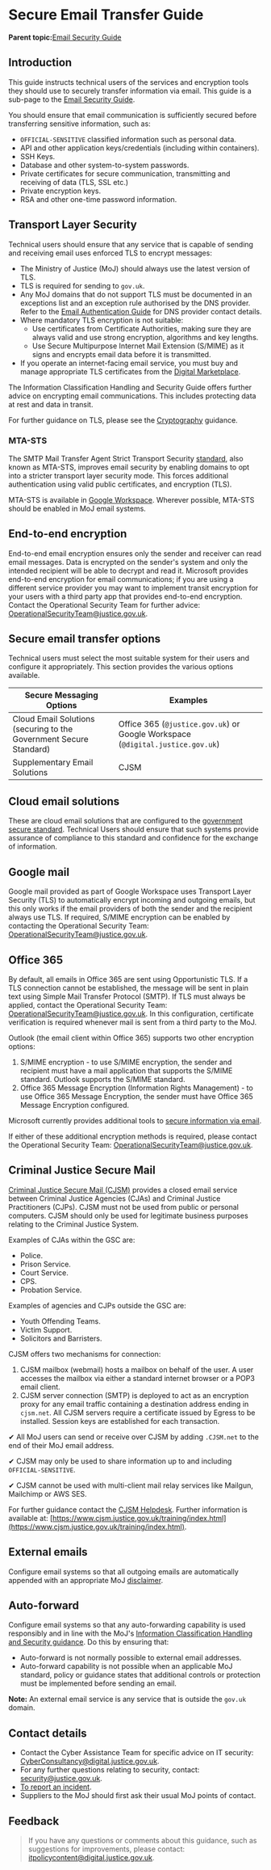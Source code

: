 # Secure Email Transfer Guide

**Parent topic:**[Email Security Guide](email-security-guide.md)

## Introduction

This guide instructs technical users of the services and encryption tools they should use to securely transfer information via email. This guide is a sub-page to the [Email Security Guide](email-security-guide.md).

You should ensure that email communication is sufficiently secured before transferring sensitive information, such as:

-   `OFFICIAL-SENSITIVE` classified information such as personal data.
-   API and other application keys/credentials \(including within containers\).
-   SSH Keys.
-   Database and other system-to-system passwords.
-   Private certificates for secure communication, transmitting and receiving of data \(TLS, SSL etc.\)
-   Private encryption keys.
-   RSA and other one-time password information.

## Transport Layer Security

Technical users should ensure that any service that is capable of sending and receiving email uses enforced TLS to encrypt messages:

-   The Ministry of Justice \(MoJ\) should always use the latest version of TLS.
-   TLS is required for sending to `gov.uk`.
-   Any MoJ domains that do not support TLS must be documented in an exceptions list and an exception rule authorised by the DNS provider. Refer to the [Email Authentication Guide](email-authentication-guide.md) for DNS provider contact details.
-   Where mandatory TLS encryption is not suitable:
    -   Use certificates from Certificate Authorities, making sure they are always valid and use strong encryption, algorithms and key lengths.
    -   Use Secure Multipurpose Internet Mail Extension \(S/MIME\) as it signs and encrypts email data before it is transmitted.
-   If you operate an internet-facing email service, you must buy and manage appropriate TLS certificates from the [Digital Marketplace](https://www.digitalmarketplace.service.gov.uk/).

The Information Classification Handling and Security Guide offers further advice on encrypting email communications. This includes protecting data at rest and data in transit.

For further guidance on TLS, please see the [Cryptography](cryptography.md) guidance.

### MTA-STS

The SMTP Mail Transfer Agent Strict Transport Security [standard](https://tools.ietf.org/html/rfc8461), also known as MTA-STS, improves email security by enabling domains to opt into a stricter transport layer security mode. This forces additional authentication using valid public certificates, and encryption \(TLS\).

MTA-STS is available in [Google Workspace](https://security.googleblog.com/2019/04/gmail-making-email-more-secure-with-mta.html). Wherever possible, MTA-STS should be enabled in MoJ email systems.

## End-to-end encryption

End-to-end email encryption ensures only the sender and receiver can read email messages. Data is encrypted on the sender's system and only the intended recipient will be able to decrypt and read it. Microsoft provides end-to-end encryption for email communications; if you are using a different service provider you may want to implement transit encryption for your users with a third party app that provides end-to-end encryption. Contact the Operational Security Team for further advice: [OperationalSecurityTeam@justice.gov.uk](mailto:OperationalSecurityTeam@justice.gov.uk).

## Secure email transfer options

Technical users must select the most suitable system for their users and configure it appropriately. This section provides the various options available.

|Secure Messaging Options|Examples|
|------------------------|--------|
|Cloud Email Solutions \(securing to the Government Secure Standard\)|Office 365 \(`@justice.gov.uk`\) or Google Workspace \(`@digital.justice.gov.uk`\)|
|Supplementary Email Solutions|CJSM|

## Cloud email solutions

These are cloud email solutions that are configured to the [government secure standard](https://www.gov.uk/guidance/securing-government-email). Technical Users should ensure that such systems provide assurance of compliance to this standard and confidence for the exchange of information.

## Google mail

Google mail provided as part of Google Workspace uses Transport Layer Security \(TLS\) to automatically encrypt incoming and outgoing emails, but this only works if the email providers of both the sender and the recipient always use TLS. If required, S/MIME encryption can be enabled by contacting the Operational Security Team: [OperationalSecurityTeam@justice.gov.uk](mailto:OperationalSecurityTeam@justice.gov.uk).

## Office 365

By default, all emails in Office 365 are sent using Opportunistic TLS. If a TLS connection cannot be established, the message will be sent in plain text using Simple Mail Transfer Protocol \(SMTP\). If TLS must always be applied, contact the Operational Security Team: [OperationalSecurityTeam@justice.gov.uk](mailto:OperationalSecurityTeam@justice.gov.uk). In this configuration, certificate verification is required whenever mail is sent from a third party to the MoJ.

Outlook \(the email client within Office 365\) supports two other encryption options:

1.  S/MIME encryption - to use S/MIME encryption, the sender and recipient must have a mail application that supports the S/MIME standard. Outlook supports the S/MIME standard.
2.  Office 365 Message Encryption \(Information Rights Management\) - to use Office 365 Message Encryption, the sender must have Office 365 Message Encryption configured.

Microsoft currently provides additional tools to [secure information via email](https://www.microsoft.com/en-us/microsoft-365/blog/2018/04/05/defend-yourself-from-cybercrime-with-new-office-365-capabilities/).

If either of these additional encryption methods is required, please contact the Operational Security Team: [OperationalSecurityTeam@justice.gov.uk](mailto:OperationalSecurityTeam@justice.gov.uk).

## Criminal Justice Secure Mail

[Criminal Justice Secure Mail \(CJSM\)](cjsm.md) provides a closed email service between Criminal Justice Agencies \(CJAs\) and Criminal Justice Practitioners \(CJPs\). CJSM must not be used from public or personal computers. CJSM should only be used for legitimate business purposes relating to the Criminal Justice System.

Examples of CJAs within the GSC are:

-   Police.
-   Prison Service.
-   Court Service.
-   CPS.
-   Probation Service.

Examples of agencies and CJPs outside the GSC are:

-   Youth Offending Teams.
-   Victim Support.
-   Solicitors and Barristers.

CJSM offers two mechanisms for connection:

1.  CJSM mailbox \(webmail\) hosts a mailbox on behalf of the user. A user accesses the mailbox via either a standard internet browser or a POP3 email client.
2.  CJSM server connection \(SMTP\) is deployed to act as an encryption proxy for any email traffic containing a destination address ending in `cjsm.net`. All CJSM servers require a certificate issued by Egress to be installed. Session keys are established for each transaction.

✔ All MoJ users can send or receive over CJSM by adding `.CJSM.net` to the end of their MoJ email address.

✔ CJSM may only be used to share information up to and including `OFFICIAL-SENSITIVE`.

✔ CJSM cannot be used with multi-client mail relay services like Mailgun, Mailchimp or AWS SES.

For further guidance contact the [CJSM Helpdesk](mailto:cjsm.helpdesk@egress.com). Further information is available at: [https://www.cjsm.justice.gov.uk/training/index.html](https://www.cjsm.justice.gov.uk/training/index.html).

## External emails

Configure email systems so that all outgoing emails are automatically appended with an appropriate MoJ [disclaimer](https://intranet.justice.gov.uk/guidance/security/it-computer-security/ict-security-policy-framework/it-security-guidelines/).

## Auto-forward

Configure email systems so that any auto-forwarding capability is used responsibly and in line with the MoJ's [Information Classification Handling and Security guidance](https://intranet.justice.gov.uk/guidance/security/it-computer-security/ict-security-policy-framework/information-classification-and-handling-policy/). Do this by ensuring that:

-   Auto-forward is not normally possible to external email addresses.
-   Auto-forward capability is not possible when an applicable MoJ standard, policy or guidance states that additional controls or protection must be implemented before sending an email.

**Note:** An external email service is any service that is outside the `gov.uk` domain.

## Contact details

-   Contact the Cyber Assistance Team for specific advice on IT security: [CyberConsultancy@digital.justice.gov.uk](mailto:CyberConsultancy@digital.justice.gov.uk).
-   For any further questions relating to security, contact: [security@justice.gov.uk](mailto:security@justice.gov.uk).
-   [To report an incident](reporting-an-incident.md).
-   Suppliers to the MoJ should first ask their usual MoJ points of contact.

## Feedback

> If you have any questions or comments about this guidance, such as suggestions for improvements, please contact: [itpolicycontent@digital.justice.gov.uk](mailto:itpolicycontent@digital.justice.gov.uk).

